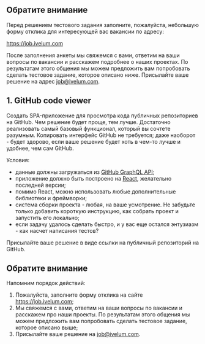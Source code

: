 ## Обратите внимание

Перед решением тестового задания заполните, пожалуйста, небольшую форму
отклика для интересующей вас вакансии по адресу: 

https://job.ivelum.com

После заполнения анкеты мы свяжемся с вами, ответим на ваши вопросы по вакансии 
и расскажем подробнее о наших проектах. По результатам этого общения мы можем
предложить вам попробовать сделать тестовое задание, которое описано ниже.
Присылайте ваше решение на адрес [job@ivelum.com](mailto:job@ivelum.com).


## 1. GitHub code viewer

Создать SPA-приложение для просмотра кода публичных репозиториев на GitHub. Чем
решение будет проще, тем лучше. Достаточно реализовать самый базовый функционал,
который вы сочтете разумным. Копировать интерфейс GitHub не требуется; даже
наоборот - будет здорово, если ваше решение будет хоть в чем-то лучше и удобнее,
чем сам GitHub.

Условия:
* данные должны загружаться из
  [GitHub GraphQL API](https://docs.github.com/en/graphql);
* приложение должно быть построено на [React](https://reactjs.org), желательно
  последней версии;
* помимо React, можно использовать любые дополнительные библиотеки и фреймворки;
* система сборки проекта - любая, на ваше усмотрение. Не забудьте только
  добавить короткую инструкцию, как собрать проект и запустить его локально;
* если задачу удалось сделать быстро, и у вас еще остался энтузиазм - как насчет
  написания тестов?

Присылайте ваше решение в виде ссылки на публичный репозиторий на GitHub.


## Обратите внимание

Напомним порядок действий:

1. Пожалуйста, заполните форму отклика на сайте https://job.ivelum.com;
2. Мы свяжемся с вами, ответим на ваши вопросы по вакансии и расскажем про наши
   проекты. По результатам этого общения мы можем предложить вам попробовать 
   сделать тестовое задание, которое описано выше;
3. Присылайте ваше решение на [job@ivelum.com](mailto:job@ivelum.com).
